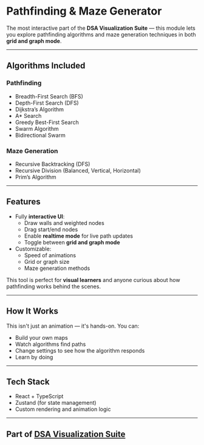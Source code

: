 # Pathfinding & Maze Generator

The most interactive part of the **DSA Visualization Suite** — this module lets you explore pathfinding algorithms and maze generation techniques in both **grid and graph mode**.

---

## Algorithms Included

### Pathfinding

- Breadth-First Search (BFS)
- Depth-First Search (DFS)
- Dijkstra’s Algorithm
- A\* Search
- Greedy Best-First Search
- Swarm Algorithm
- Bidirectional Swarm

### Maze Generation

- Recursive Backtracking (DFS)
- Recursive Division (Balanced, Vertical, Horizontal)
- Prim’s Algorithm

---

## Features

- Fully **interactive UI**:
  - Draw walls and weighted nodes
  - Drag start/end nodes
  - Enable **realtime mode** for live path updates
  - Toggle between **grid and graph mode**
- Customizable:
  - Speed of animations
  - Grid or graph size
  - Maze generation methods

This tool is perfect for **visual learners** and anyone curious about how pathfinding works behind the scenes.

---

## How It Works

This isn't just an animation — it's hands-on. You can:

- Build your own maps
- Watch algorithms find paths
- Change settings to see how the algorithm responds
- Learn by doing

---

## Tech Stack

- React + TypeScript
- Zustand (for state management)
- Custom rendering and animation logic

---

## Part of [DSA Visualization Suite](../)
